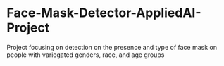 # Face-Mask-Detector-AppliedAI-Project
Project focusing on detection on the presence and type of face mask on people with variegated genders, race, and age groups
